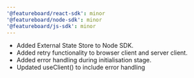 ```yaml
---
'@featureboard/react-sdk': minor
'@featureboard/node-sdk': minor
'@featureboard/js-sdk': minor
---
```


- Added External State Store to Node SDK.
- Added retry functionality to browser client and server client.
- Added error handling during initialisation stage.
- Updated useClient() to include error handling
